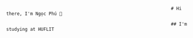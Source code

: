                                                                   # Hi there, I'm Ngọc Phú 👋 

                                                                  ## I'm studying at HUFLIT

